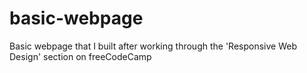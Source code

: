 # basic-webpage
Basic webpage that I built after working through the 'Responsive Web Design' section on freeCodeCamp
